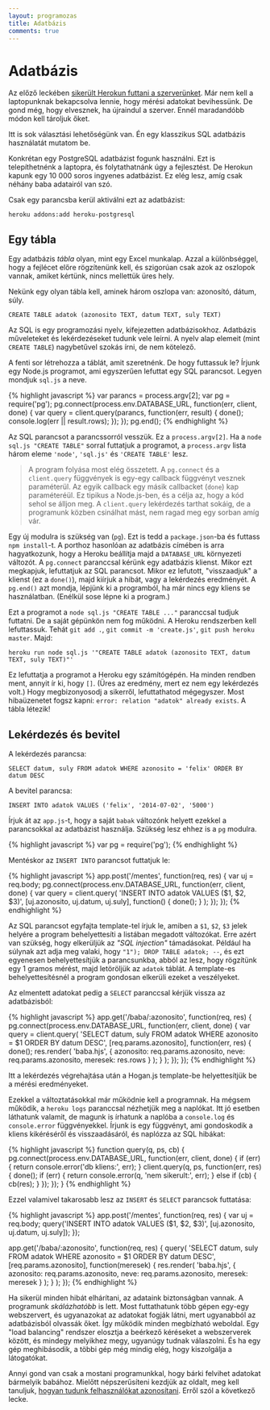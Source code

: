 ```yaml
---
layout: programozas
title: Adatbázis
comments: true
---
```


# Adatbázis

Az előző leckében [sikerült Herokun futtani a szerverünket](../5). Már nem kell a laptopunknak
bekapcsolva lennie, hogy mérési adatokat bevihessünk. De gond még, hogy elvesznek, ha újraindul a
szerver. Ennél maradandóbb módon kell tároljuk őket.

Itt is sok választási lehetőségünk van. Én egy klasszikus SQL adatbázis használatát mutatom be.

Konkrétan egy PostgreSQL adatbázist fogunk használni. Ezt is telepíthetnénk a laptopra, és folytathatnánk
úgy a fejlesztést. De Herokun kapunk egy 10 000 soros ingyenes adatbázist. Ez elég lesz, amíg csak
néhány baba adatairól van szó.

Csak egy parancsba kerül aktiválni ezt az adatbázist:

    heroku addons:add heroku-postgresql

## Egy tábla

Egy adatbázis _tábla_ olyan, mint egy Excel munkalap. Azzal a különbséggel, hogy a fejlécet előre
rögzítenünk kell, és szigorúan csak azok az oszlopok vannak, amiket kértünk, nincs mellettük üres hely.

Nekünk egy olyan tábla kell, aminek három oszlopa van: azonosító, dátum, súly.

    CREATE TABLE adatok (azonosito TEXT, datum TEXT, suly TEXT)

Az SQL is egy programozási nyelv, kifejezetten adatbázisokhoz. Adatbázis műveleteket és lekérdezéseket
tudunk vele leírni. A nyelv alap elemeit (mint `CREATE TABLE`) nagybetűvel szokás írni, de nem
kötelező.

A fenti sor létrehozza a táblát, amit szeretnénk. De hogy futtassuk le?
Írjunk egy Node.js programot, ami egyszerűen lefuttat egy SQL parancsot. Legyen mondjuk `sql.js` a neve.

{% highlight javascript %}
var parancs = process.argv[2];
var pg = require('pg');
pg.connect(process.env.DATABASE_URL, function(err, client, done) {
  var query = client.query(parancs, function(err, result) {
    done();
    console.log(err || result.rows);
  });
});
pg.end();
{% endhighlight %}

Az SQL parancsot a parancssorról vesszük. Ez a `process.argv[2]`.
Ha a `node sql.js "CREATE TABLE"` sorral futtatjuk a programot, a `process.argv` lista
három eleme `'node'`, `'sql.js'` és `'CREATE TABLE'` lesz.

> A program folyása most elég összetett. A `pg.connect` és a `client.query` függvények is egy-egy
callback függvényt vesznek paraméterül. Az egyik callback egy másik callbacket (`done`) kap paraméteréül.
Ez tipikus a Node.js-ben, és a célja az, hogy a kód sehol se álljon meg. A `client.query` lekérdezés
tarthat sokáig, de a programunk közben csinálhat mást, nem ragad meg egy sorban amíg vár.

Egy új modulra is szükség van (`pg`). Ezt is tedd a `package.json`-ba és futtass `npm install`-t.
A porthoz hasonlóan az adatbázis címében is arra hagyatkozunk, hogy a Heroku beállítja majd a
`DATABASE_URL` környezeti változót. A `pg.connect` paranccsal kérünk egy adatbázis klienst.
Mikor ezt megkapjuk, lefuttatjuk az SQL parancsot. Mikor ez lefutott, "visszaadjuk" a klienst (ez a `done()`),
majd kiírjuk a hibát, vagy a lekérdezés eredményét.
A `pg.end()` azt mondja, lépjünk ki a programból, ha már nincs egy kliens se használatban. (Enélkül sose lépne ki a program.)

Ezt a programot a `node sql.js "CREATE TABLE ..."` paranccsal tudjuk futtatni. De a saját gépünkön nem fog működni.
A Heroku rendszerben kell lefuttassuk. Tehát `git add .`, `git commit -m 'create.js'`, `git push heroku master`.
Majd:

    heroku run node sql.js '"CREATE TABLE adatok (azonosito TEXT, datum TEXT, suly TEXT)"'

Ez lefuttatja a programot a Heroku egy számítógépén. Ha minden rendben ment, annyit ír ki, hogy `[]`.
(Üres az eredmény, mert ez nem egy lekérdezés volt.) Hogy megbizonyosodj a sikerről, lefuttathatod mégegyszer.
Most hibaüzenetet fogsz kapni: `error: relation "adatok" already exists`. A tábla létezik!

## Lekérdezés és bevitel

A lekérdezés parancsa:

    SELECT datum, suly FROM adatok WHERE azonosito = 'felix' ORDER BY datum DESC

A bevitel parancsa:

    INSERT INTO adatok VALUES ('felix', '2014-07-02', '5000')

Írjuk át az `app.js`-t, hogy a saját `babak` változónk helyett ezekkel a parancsokkal az adatbázist használja.
Szükség lesz ehhez is a `pg` modulra.

{% highlight javascript %}
var pg = require('pg');
{% endhighlight %}

Mentéskor az `INSERT INTO` parancsot futtatjuk le:

{% highlight javascript %}
app.post('/mentes', function(req, res) {
  var uj = req.body;
  pg.connect(process.env.DATABASE_URL, function(err, client, done) {
    var query = client.query(
      'INSERT INTO adatok VALUES ($1, $2, $3)',
      [uj.azonosito, uj.datum, uj.suly],
      function() { done(); }
    );
  });
});
{% endhighlight %}

Az SQL parancsot egyfajta template-tel írjuk le, amiben a `$1`, `$2`, `$3` jelek helyére a program behelyettesíti
a listában megadott változókat. Erre azért van szükség, hogy elkerüljük az _"SQL injection"_ támadásokat.
Például ha súlynak azt adja meg valaki, hogy `"1"); DROP TABLE adatok; --`, és ezt egyenesen behelyettesítjük a
parancsunkba, abból az lesz, hogy rögzítünk egy 1 gramos mérést, majd letöröljük az `adatok` táblát.
A template-es behelyettesítésnél a program gondosan elkerüli ezeket a veszélyeket.

Az elmentett adatokat pedig a `SELECT` paranccsal kérjük vissza az adatbázisból:

{% highlight javascript %}
app.get('/baba/:azonosito', function(req, res) {
  pg.connect(process.env.DATABASE_URL, function(err, client, done) {
    var query = client.query(
      'SELECT datum, suly FROM adatok WHERE azonosito = $1 ORDER BY datum DESC',
      [req.params.azonosito],
      function(err, res) {
        done();
        res.render(
          'baba.hjs',
          { azonosito: req.params.azonosito, neve: req.params.azonosito, meresek: res.rows }
        );
      }
    );
  });
});
{% endhighlight %}

Itt a lekérdezés végrehajtása után a Hogan.js template-be helyettesítjük be a mérési eredményeket.

Ezekkel a változtatásokkal már működnie kell a programnak. Ha mégsem működik, a `heroku logs` paranccsal nézhetjük meg
a naplókat. Itt jó esetben láthatunk valamit, de magunk is írhatunk a naplóba a `console.log` és `console.error` függvényekkel.
Írjunk is egy függvényt, ami gondoskodik a kliens kikéréséről és visszaadásáról, és naplózza az SQL hibákat:

{% highlight javascript %}
function query(q, ps, cb) {
  pg.connect(process.env.DATABASE_URL, function(err, client, done) {
    if (err) {
      return console.error('db kliens:', err);
    }
    client.query(q, ps, function(err, res) {
      done();
      if (err) {
        return console.error(q, 'nem sikerult:', err);
      } else if (cb) {
        cb(res);
      }
    });
  });
}
{% endhighlight %}

Ezzel valamivel takarosabb lesz az `INSERT` és `SELECT` parancsok futtatása:

{% highlight javascript %}
app.post('/mentes', function(req, res) {
  var uj = req.body;
  query('INSERT INTO adatok VALUES ($1, $2, $3)', [uj.azonosito, uj.datum, uj.suly]);
});

app.get('/baba/:azonosito', function(req, res) {
  query(
    'SELECT datum, suly FROM adatok WHERE azonosito = $1 ORDER BY datum DESC',
    [req.params.azonosito],
    function(meresek) {
      res.render(
        'baba.hjs',
        { azonosito: req.params.azonosito, neve: req.params.azonosito, meresek: meresek }
      );
    }
  );
});
{% endhighlight %}

Ha sikerül minden hibát elhárítani, az adataink biztonságban vannak.
A programunk _skálázhatóbb_ is lett. Most futtathatunk több gépen egy-egy webszervert, és ugyanazokat az adatokat
fogják látni, mert ugyanabból az adatbázisból olvassák őket. Így működik minden megbízható weboldal. Egy "load balancing"
rendszer elosztja a beérkező kéréseket a webszerverek között, és mindegy melyikhez megy, ugyanúgy tudnak válaszolni.
És ha egy gép meghibásodik, a többi gép még mindig elég, hogy kiszolgálja a látogatókat.

Annyi gond van csak a mostani programunkkal, hogy bárki felvihet adatokat bármelyik babához.
Mielőtt népszerűsíteni kezdjük az oldalt, meg kell tanuljuk, [hogyan tudunk felhasználókat azonosítani](../7).
Erről szól a következő lecke.
